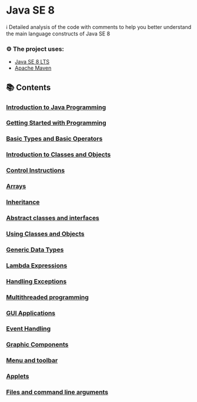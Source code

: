 # Java SE 8

ℹ️ Detailed analysis of the code with comments to help you better understand the main language constructs of Java SE 8

### ⚙️ The project uses:

- [Java SE 8 LTS](https://www.oracle.com/java/technologies/downloads/archive/)
- [Apache Maven](https://maven.apache.org/)

## 📚 Contents

### [Introduction to Java Programming](https://github.com/DimaZeland/Java-Software-Engineer/tree/master/01-Java-Syntax/01-Java-8/src/main/java/com/demo/java8/p00Start)
### [Getting Started with Programming](https://github.com/DimaZeland/Java-Software-Engineer/tree/master/01-Java-Syntax/01-Java-8/src/main/java/com/demo/java8/p01SimpleExample)
### [Basic Types and Basic Operators](https://github.com/DimaZeland/Java-Software-Engineer/tree/master/01-Java-Syntax/01-Java-8/src/main/java/com/demo/java8/p02BasicTypes)
### [Introduction to Classes and Objects](https://github.com/DimaZeland/Java-Software-Engineer/tree/master/01-Java-Syntax/01-Java-8/src/main/java/com/demo/java8/p03Classes)
### [Control Instructions](https://github.com/DimaZeland/Java-Software-Engineer/tree/master/01-Java-Syntax/01-Java-8/src/main/java/com/demo/java8/p04Instructions)
### [Arrays](https://github.com/DimaZeland/Java-Software-Engineer/tree/master/01-Java-Syntax/01-Java-8/src/main/java/com/demo/java8/p05Arrays)
### [Inheritance](https://github.com/DimaZeland/Java-Software-Engineer/tree/master/01-Java-Syntax/01-Java-8/src/main/java/com/demo/java8/p06Inheritance)
### [Abstract classes and interfaces](https://github.com/DimaZeland/Java-Software-Engineer/tree/master/01-Java-Syntax/01-Java-8/src/main/java/com/demo/java8/p07AbstractClasses)
### [Using Classes and Objects](https://github.com/DimaZeland/Java-Software-Engineer/tree/master/01-Java-Syntax/01-Java-8/src/main/java/com/demo/java8/p08UsingObjects)
### [Generic Data Types](https://github.com/DimaZeland/Java-Software-Engineer/tree/master/01-Java-Syntax/01-Java-8/src/main/java/com/demo/java8/p09Generics)
### [Lambda Expressions](https://github.com/DimaZeland/Java-Software-Engineer/tree/master/01-Java-Syntax/01-Java-8/src/main/java/com/demo/java8/p10Lambda)
### [Handling Exceptions](https://github.com/DimaZeland/Java-Software-Engineer/tree/master/01-Java-Syntax/01-Java-8/src/main/java/com/demo/java8/p11Exceptions)
### [Multithreaded programming](https://github.com/DimaZeland/Java-Software-Engineer/tree/master/01-Java-Syntax/01-Java-8/src/main/java/com/demo/java8/p12Multithreading)
### [GUI Applications](https://github.com/DimaZeland/Java-Software-Engineer/tree/master/01-Java-Syntax/01-Java-8/src/main/java/com/demo/java8/p13GUI)
### [Event Handling](https://github.com/DimaZeland/Java-Software-Engineer/tree/master/01-Java-Syntax/01-Java-8/src/main/java/com/demo/java8/p14Event)
### [Graphic Components](https://github.com/DimaZeland/Java-Software-Engineer/tree/master/01-Java-Syntax/01-Java-8/src/main/java/com/demo/java8/p15Graphics)
### [Menu and toolbar](https://github.com/DimaZeland/Java-Software-Engineer/tree/master/01-Java-Syntax/01-Java-8/src/main/java/com/demo/java8/p16Menu)
### [Applets](https://github.com/DimaZeland/Java-Software-Engineer/tree/master/01-Java-Syntax/01-Java-8/src/main/java/com/demo/java8/p17Applets)
### [Files and command line arguments](https://github.com/DimaZeland/Java-Software-Engineer/tree/master/01-Java-Syntax/01-Java-8/src/main/java/com/demo/java8/p18Files)
